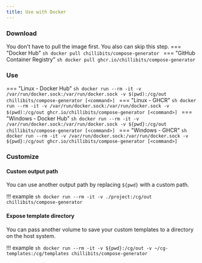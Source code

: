```yaml
---
title: Use with Docker
---
```


### Download
You don't have to pull the image first. You also can skip this step.
=== "Docker Hub"
    ```sh
    docker pull chillibits/compose-generator
    ```
=== "GitHub Container Registry"
    ```sh
    docker pull ghcr.io/chillibits/compose-generator
    ```

### Use
=== "Linux - Docker Hub"
    ```sh
    docker run --rm -it -v /var/run/docker.sock:/var/run/docker.sock -v $(pwd):/cg/out chillibits/compose-generator [<command>]
    ```
=== "Linux - GHCR"
    ```sh
    docker run --rm -it -v /var/run/docker.sock:/var/run/docker.sock -v $(pwd):/cg/out ghcr.io/chillibits/compose-generator [<command>]
    ```
=== "Windows - Docker Hub"
    ```sh
    docker run --rm -it -v /var/run/docker.sock:/var/run/docker.sock -v ${pwd}:/cg/out chillibits/compose-generator [<command>]
    ```
=== "Windows - GHCR"
    ```sh
    docker run --rm -it -v /var/run/docker.sock:/var/run/docker.sock -v ${pwd}:/cg/out ghcr.io/chillibits/compose-generator [<command>]
    ```

### Customize
#### Custom output path
You can use another output path by replacing `${pwd}` with a custom path.

!!! example
    ```sh
    docker run --rm -it -v ./project:/cg/out chillibits/compose-generator
    ```

#### Expose template directory
You can pass another volume to save your custom templates to a directory on the host system.

!!! example
    ```sh
    docker run --rm -it -v ${pwd}:/cg/out -v ~/cg-templates:/cg/templates chillibits/compose-generator
    ```